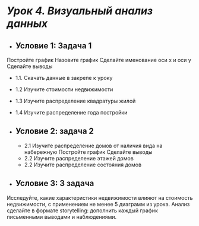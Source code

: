 # ***Урок 4. Визуальный анализ данных***
- ## Условие 1: Задача 1
Постройте график
Назовите график
Сделайте именование оси x и оси y
Сделайте выводы

  - 1.1. Скачать данные в закрепе к уроку
  - 1.2 Изучите стоимости недвижимости
  - 1.3 Изучите распределение квадратуры жилой
  - 1.4 Изучите распределение года постройки

- ## Условие 2: задача 2

  - 2.1 Изучите распределение домов от наличия вида на набережную
    Постройте график
    Сделайте выводы
  - 2.2 Изучите распределение этажей домов
  - 2.2 Изучите распределение состояния домов

- ## Условие 3: 3 задача
Исследуйте, какие характеристики недвижимости влияют на стоимость недвижимости,
с применением не менее 5 диаграмм из урока.
Анализ сделайте в формате storytelling:
дополнить каждый график письменными выводами и наблюдениями.
